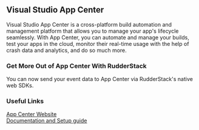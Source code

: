 ## Visual Studio App Center

Visual Studio App Center is a cross-platform build automation and management platform that allows you to manage your app's lifecycle seamlessly. With App Center, you can automate and manage your builds, test your apps in the cloud, monitor their real-time usage with the help of crash data and analytics, and do so much more.

### Get More Out of App Center With RudderStack

You can now send your event data to App Center via RudderStack's native web SDKs.

### Useful Links

[App Center Website][]  
[Documentation and Setup guide][]

[//]: # "These are reference links used in the body of this note and get stripped out when the markdown processor does its job. There is no need to format nicely because it shouldn't be seen. Thanks SO - http://stackoverflow.com/questions/4823468/store-comments-in-markdown-syntax"
[app center website]: https://appcenter.ms/
[documentation and setup guide]: https://docs.rudderstack.com/destinations/appcenter
